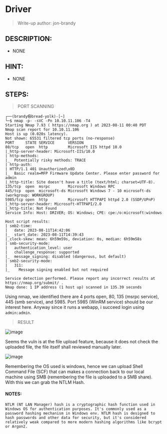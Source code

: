 # Driver
> Write-up author: jon-brandy
## DESCRIPTION:
- NONE
## HINT:
- NONE
## STEPS:

> PORT SCANNING

```
┌──(brandy㉿bread-yolk)-[~]
└─$ nmap -p- -sVC -Pn 10.10.11.106 -T4
Starting Nmap 7.93 ( https://nmap.org ) at 2023-08-11 00:40 PDT
Nmap scan report for 10.10.11.106
Host is up (0.020s latency).
Not shown: 65531 filtered tcp ports (no-response)
PORT     STATE SERVICE      VERSION
80/tcp   open  http         Microsoft IIS httpd 10.0
|_http-server-header: Microsoft-IIS/10.0
| http-methods: 
|_  Potentially risky methods: TRACE
| http-auth: 
| HTTP/1.1 401 Unauthorized\x0D
|_  Basic realm=MFP Firmware Update Center. Please enter password for admin
|_http-title: Site doesn't have a title (text/html; charset=UTF-8).
135/tcp  open  msrpc        Microsoft Windows RPC
445/tcp  open  microsoft-ds Microsoft Windows 7 - 10 microsoft-ds (workgroup: WORKGROUP)
5985/tcp open  http         Microsoft HTTPAPI httpd 2.0 (SSDP/UPnP)
|_http-server-header: Microsoft-HTTPAPI/2.0
|_http-title: Not Found
Service Info: Host: DRIVER; OS: Windows; CPE: cpe:/o:microsoft:windows

Host script results:
| smb2-time: 
|   date: 2023-08-11T14:42:06
|_  start_date: 2023-08-11T14:39:43
|_clock-skew: mean: 6h59m59s, deviation: 0s, median: 6h59m58s
| smb-security-mode: 
|   authentication_level: user
|   challenge_response: supported
|_  message_signing: disabled (dangerous, but default)
| smb2-security-mode: 
|   311: 
|_    Message signing enabled but not required

Service detection performed. Please report any incorrect results at https://nmap.org/submit/ .
Nmap done: 1 IP address (1 host up) scanned in 135.39 seconds
```

Using nmap, we identified there are 4 ports open, 80, 135 (msrpc service), 445 (smb service), and 5985. Port 5985 (WinRM service) should be our interest here. Anyway since it runs a webapp, i succeed login using `admin:admin`.

> RESULT

![image](https://github.com/jon-brandy/hackthebox/assets/70703371/7b3e6987-30f9-4f12-8881-64b73201c8c7)


Seems the vuln is at the file upload feature, because it does not check the uploaded file, the file itself shall reviewed manually later.

![image](https://github.com/jon-brandy/hackthebox/assets/70703371/a69f817c-0ea2-4196-996c-41501be82cec)


Remembering the OS used is windows, hence we can upload Shell Command File (SCF) that can makes a connection back to our local machine using SMB (remembering the file is uploaded to a SMB share). With this we can grab the NTLM Hash.

#### NOTES:

```
NTLM (NT LAN Manager) hash is a cryptographic hash function used in Windows OS for authentication purposes. It's commonly used as a password hashing mechanism in Windows env. NTLM hash is designed to hash passwords and other data for security, but it's considered relatively weak compared to more modern hashing algorithms like bcrypt or Argon2.
```
